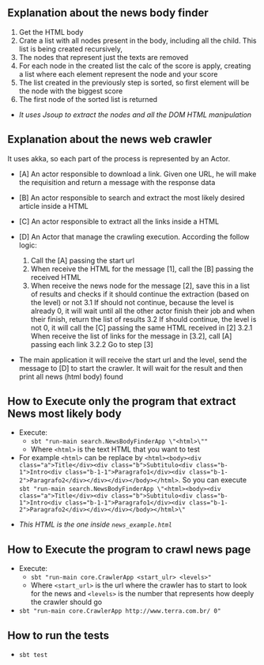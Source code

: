## Explanation about the news body finder
1. Get the HTML body
2. Crate a list with all nodes present in the body, including all the child. This list is being created recursively,
3. The nodes that represent just the texts are removed
4. For each node in the created list the calc of the score is apply, creating a list where each element represent
the node and your score
5. The list created in the previously step is sorted, so first element will be the node with the biggest score
6. The first node of the sorted list is returned

* *It uses Jsoup to extract the nodes and all the DOM HTML manipulation*

## Explanation about the news web crawler

It uses akka, so each part of the process is represented by an Actor.
* [A] An actor responsible to download a link. Given one URL, he will make the requisition and return a message with the response data
* [B] An actor responsible to search and extract the most likely desired article inside a HTML
* [C] An actor responsible to extract all the links inside a HTML
* [D] An Actor that manage the crawling execution. According the follow logic:
  1. Call the [A] passing the start url
  2. When receive the HTML for the message [1], call the [B] passing the received HTML
  3. When receive the news node for the message [2], save this in a list of results and checks if it should continue the extraction (based on the level) or not
    3.1 If should not continue, because the level is already 0, it will wait until all the other actor finish their job
    and when their finish, return the list of results
    3.2 If should continue, the level is not 0, it will call the [C] passing the same HTML received in [2]
      3.2.1 When receive the list of links for the message in [3.2], call [A] passing each link
      3.2.2 Go to step [3]
      
* The main application it will receive the start url and the level, send the message to [D] to start the crawler.
It will wait for the result and then print all news (html body) found 

## How to Execute only the program that extract News most likely body

  - Execute: 
    - `sbt "run-main search.NewsBodyFinderApp \"<html>\""`
    - Where `<html>` is the text HTML that you want to test
  - For example `<html>` can be replace by `<html><body><div class="a">Title</div><div class="b">Subtitulo<div class="b-1">Intro<div class="b-1-1">Paragrafo1</div><div class="b-1-2">Paragrafo2</div></div></div></body></html>`.
  So you can execute `sbt "run-main search.NewsBodyFinderApp \"<html><body><div class="a">Title</div><div class="b">Subtitulo<div class="b-1">Intro<div class="b-1-1">Paragrafo1</div><div class="b-1-2">Paragrafo2</div></div></div></body></html>\"`
  * *This HTML is the one inside `news_example.html`*

## How to Execute the program to crawl news page

  - Execute:
    - `sbt "run-main core.CrawlerApp <start_ulr> <levels>"` 
    - Where `<start_url>` is the url where the crawler has to start to look for the news and `<levels>` is the number that
  represents how deeply the crawler should go
  - `sbt "run-main core.CrawlerApp http://www.terra.com.br/ 0"`

## How to run the tests
  - `sbt test`
